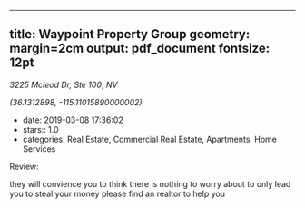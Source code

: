 
---
title: Waypoint Property Group
geometry: margin=2cm
output: pdf_document
fontsize: 12pt
---

_3225 Mcleod Dr, Ste 100_, _NV_

*(36.1312898, -115.11015890000002)*

- date: 2019-03-08 17:36:02
- stars:: 1.0
-  categories: Real Estate, Commercial Real Estate, Apartments, Home Services

Review:

they will convience you to think there is nothing to worry about to only lead you to steal your money please find an realtor to help you

